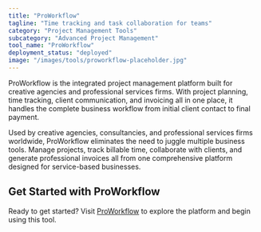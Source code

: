 ```yaml
---
title: "ProWorkflow"
tagline: "Time tracking and task collaboration for teams"
category: "Project Management Tools"
subcategory: "Advanced Project Management"
tool_name: "ProWorkflow"
deployment_status: "deployed"
image: "/images/tools/proworkflow-placeholder.jpg"
---
```

ProWorkflow is the integrated project management platform built for creative agencies and professional services firms. With project planning, time tracking, client communication, and invoicing all in one place, it handles the complete business workflow from initial client contact to final payment.

Used by creative agencies, consultancies, and professional services firms worldwide, ProWorkflow eliminates the need to juggle multiple business tools. Manage projects, track billable time, collaborate with clients, and generate professional invoices all from one comprehensive platform designed for service-based businesses.

## Get Started with ProWorkflow

Ready to get started? Visit [ProWorkflow](https://www.proworkflow.com) to explore the platform and begin using this tool.